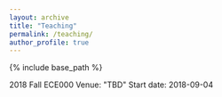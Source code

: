 ```yaml
---
layout: archive
title: "Teaching"
permalink: /teaching/
author_profile: true
---
```


{% include base_path %}

2018 Fall ECE000 Venue: "TBD" Start date: 2018-09-04
